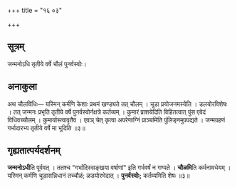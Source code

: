 +++
title = "१६ ०३"

+++
## सूत्रम्
जन्मनोऽधि तृतीये वर्षे चौलं पुनर्वस्वोः।  

## अनाकुला
अथ चौलविधिः— यस्मिन् कर्मणि केशाः प्रथमं खण्ड्यते तत् चौलम् ।
चूडा प्रयोजनमस्येति ।
डलयोरविशेषः ।
तत्
जन्मनः प्रभृति तृतीये वर्षे पुनर्वस्वोर्नक्षत्रे कर्तव्यम् ।
कुमारं प्राशयेदिति विहितत्वात् पुंस एवेदं विधिवच्चौलम् ।
कुमार्यास्त्वावृतैव ।
एवञ् चेत् कृत्वा अपरेणाग्निं प्राञ्चमिति पुंलिङ्गमुपपद्यते ।
जन्मग्रहणं गर्भादारभ्य तृतीये वर्षे मा भूदिति ॥३॥

## गृह्यतात्पर्यदर्शनम्
**जन्मनोऽधी**ति पूर्ववत् ।
ततश्च "गर्भादिस्सङ्खया वर्षाणां" इति गर्भवर्षं न गण्यते ।
**चौळमि**ति कर्मनामधेयम् ।
यस्मिन् कर्मणि चूडासन्निधानं तच्चौळं; ळडयोरभेदात् । **पुनर्वस्वोः;** कर्तव्यमिति शेषः ॥३॥
